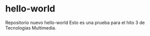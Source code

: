 # hello-world
Repositorio nuevo hello-world
Esto es una prueba para el hito 3 de Tecnologías Multimedia.
